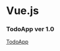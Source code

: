 # Vue.js

### TodoApp ver 1.0
<a href="http://43.201.83.163:8080/TodoApp/" target="_blank">TodoApp</a>
